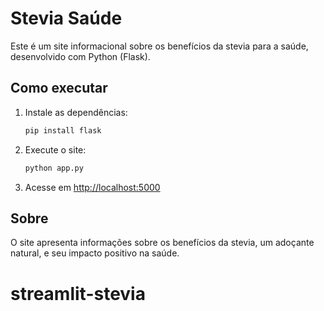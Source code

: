 # Stevia Saúde

Este é um site informacional sobre os benefícios da stevia para a saúde, desenvolvido com Python (Flask).

## Como executar

1. Instale as dependências:
   ```bash
   pip install flask
   ```
2. Execute o site:
   ```bash
   python app.py
   ```
3. Acesse em [http://localhost:5000](http://localhost:5000)

## Sobre

O site apresenta informações sobre os benefícios da stevia, um adoçante natural, e seu impacto positivo na saúde.
# streamlit-stevia
